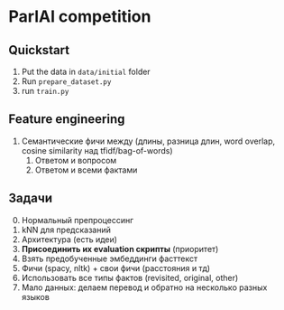 # ParlAI competition

## Quickstart

1. Put the data in `data/initial` folder
2. Run `prepare_dataset.py`
3. run `train.py`

## Feature engineering

1. Семантические фичи между (длины, разница длин, word overlap, cosine similarity над tfidf/bag-of-words)
    1. Ответом и вопросом
    2. Ответом и всеми фактами
    
## Задачи

0. Нормальный препроцессинг
1. kNN для предсказаний
2. Архитектура (есть идеи)
3. **Присоединить их evaluation скрипты** (приоритет)
4. Взять предобученные эмбеддинги фасттекст
5. Фичи (spacy, nltk) + свои фичи (расстояния и тд)
6. Использовать все типы фактов (revisited, original, other)
7. Мало данных: делаем перевод и обратно на несколько разных языков